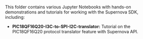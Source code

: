 This folder contains various Jupyter Notebooks with hands-on demonstrations and tutorials for working with the Supernova SDK, including:

- **PIC18QF16Q20-I3C-to-SPI-I2C-translator:** Tutorial on the PIC18QF16Q20 protocol translator feature with Supernova API.